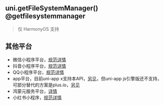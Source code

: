 ## uni.getFileSystemManager() @getfilesystemmanager

> 仅 HarmonyOS 支持

<!-- UNIAPPAPIJSON.getFileSystemManager.description -->

<!-- UNIAPPAPIJSON.getFileSystemManager.compatibility -->

<!-- UNIAPPAPIJSON.getFileSystemManager.param -->

<!-- UNIAPPAPIJSON.getFileSystemManager.returnValue -->

<!-- UNIAPPAPIJSON.getFileSystemManager.example -->

<!-- UNIAPPAPIJSON.getFileSystemManager.tutorial -->

<!-- UNIAPPAPIJSON.getFileSystemManager.example -->

## 其他平台

- 微信小程序平台，[规范详情](https://developers.weixin.qq.com/miniprogram/dev/api/wx.getFileSystemManager.html)
- 抖音小程序平台，[规范详情](https://developer.open-douyin.com/docs/resource/zh-CN/interaction/develop/api/file/tt-get-file-system-manager/)
- QQ小程序平台，[规范详情](https://q.qq.com/wiki/develop/miniprogram/API/file/qq.getFileSystemManager.html)
- app平台，目前uni-app x支持本API，[另见](https://doc.dcloud.net.cn/uni-app-x/api/get-file-system-manager.html)，但uni-app js引擎版还不支持，可部分替代的方案是plus.io，[另见](https://www.html5plus.org/doc/zh_cn/io.html)
- 鸿蒙元服务平台，[详情](https://developer.huawei.com/consumer/cn/doc/atomic-ascf/apis-file?ha_source=Dcloud&ha_sourceId=89000448)
- 小红书小程序，[规范详情](https://miniapp.xiaohongshu.com/doc/DC698083)
